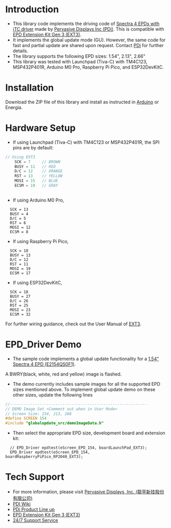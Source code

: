 # Introduction
 *  This library code implements the driving code of [Spectra 4 EPDs with iTC driver](https://www.pervasivedisplays.com/products/epd-product-selection/) made by [Pervasive Displays Inc (PDi)](https://www.pervasivedisplays.com/). This is compatible with [EPD Extension Kit Gen 3 (EXT3)](https://www.pervasivedisplays.com/product/epd-extension-kit-gen-3-ext3/).
 *  It implements the global update mode (GU). However, the same code for fast and partial update are shared upon request. Contact [PDi](https://www.pervasivedisplays.com/technical-support/) for further details.
 *  The library supports the following EPD sizes: 1.54", 2.13", 2.66"
 *  This library was tested with Launchpad (Tiva-C) with TM4C123, MSP432P401R, Arduino M0 Pro, Raspberry Pi Pico, and ESP32DevKitC.


# Installation
  Download the ZIP file of this library and install as instructed in [Arduino](https://www.arduino.cc/en/guide/libraries) or Energia.

# Hardware Setup
 *  If using Launchpad (Tiva-C) with TM4C123 or MSP432P401R, the SPI pins are by default:
``` c++
// Using EXT3
    SCK = 7     // BROWN
    BUSY = 11   // RED
    D/C = 12    // ORANGE
    RST = 13    // YELLOW
    MOSI = 15   // BLUE
    ECSM = 19   // GRAY
    
 ```
 *  If using Arduino M0 Pro,
  ```
    SCK = 13 
    BUSY = 4  
    D/C = 5
    RST = 6
    MOSI = 12
    ECSM = 8
 ```
  *  If using Raspberry Pi Pico,
  ```
    SCK = 18 
    BUSY = 13  
    D/C = 12
    RST = 11
    MOSI = 19
    ECSM = 17
 ```
 
   *  If using ESP32DevKitC,
  ```
    SCK = 18 
    BUSY = 27  
    D/C = 26
    RST = 25
    MOSI = 23
    ECSM = 32
 ```
 
For further wiring guidance, check out the User Manual of [EXT3](https://www.pervasivedisplays.com/wp-content/uploads/2021/01/User-Manual-of-EXT3_Rev01_Jan-2021-1.pdf).

# EPD_Driver Demo
 *  The sample code implements a global update functionality for a [1.54" Spectra 4 EPD (E2154QS0F1)](https://www.pervasivedisplays.com/product/1-54-e-ink-displays/#ptab-5).  
 
 A BWRY(black, white, red and yellow) image is flashed.  
 
 *  The demo currently includes sample images for all the supported EPD sizes mentioned above. To implement global update demo on these other sizes, update the following lines
``` c++
//------------------------------------------------------------
// DEMO Image Set <Comment out when in User Mode>
// Screen Size: 154, 213, 266
#define SCREEN 154
#include "globalupdate_src/demoImageData.h"
```
 *  Then select the appropriate EPD size, development board and extension kit:
```
  // EPD_Driver epdtest(eScreen_EPD_154, boardLaunchPad_EXT3);
  EPD_Driver epdtest(eScreen_EPD_154, boardRaspberryPiPico_RP2040_EXT3);
```

#  Tech Support
 *  For more information, please visit [Pervasive Displays, Inc. (龍亭新技股份有限公司)](https://www.pervasivedisplays.com/)
 *  [PDI Wiki](https://docs.pervasivedisplays.com/)
 *  [PDi Product Line up](https://www.pervasivedisplays.com/products/)
 *  [EPD Extension Kit Gen 3 (EXT3)](https://www.pervasivedisplays.com/product/epd-extension-kit-gen-3-ext3/)
 *  [24/7 Support Service](https://www.pervasivedisplays.com/technical-support/)

